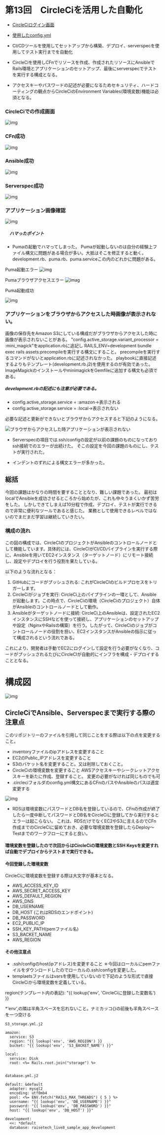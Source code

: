 # 第13回　CircleCiを活用した自動化

- [CircleCiログイン画面](https://circleci.com/vcs-authorize/?lang=ja&returnTo=)

- [使用したconfig.yml](.circleci/config.yml)

  
- CI/CDツールを使用してセットアップから構築、デプロイ、serverspecを使用してテスト実行までを自動化

- CircleCiを使用しCFnでリソースを作成、作成されたリソースにAnsibleでRails環境とアプリケーションのセットアップ、最後にserverspecでテストを実行する構成となる。

- アクセスキーやパスワードの記述が必要になるためセキュリティ、ハードコーティングの観点からCircleCiのEnvironment Variables(環境変数)機能は必須となる。


### CircleCiでの作成画面

![img](lecture13/lecture13/CircleCi_Succsess.png)




### CFn成功

![img](lecture13/lecture13/CircleCi_CFn_Succsess.png)


### Ansible成功

![img](lecture13/lecture13/CircleCi_Ansible_Success.png)


### Serverspec成功

![img](lecture13/lecture13/CircleCi_Serverspec_Succsess.png)

### アプリケーション画像確認
![img](lecture13/lecture13/CircleCi_S3_画像.png)

##### 　ハマったポイント

- Pumaの起動でハマってしまった。
Pumaが起動しないのは自分の経験上ファイル構文に問題がある場合が多い。大抵はそこを修正すると動く。
development.rb、puma.rb、puma.serviceこの内のどれかに問題がある。


Puma起動エラー
![img](lecture13/lecture13/Puma起動エラー.png)

Pumaブラウザアクセスエラー
![imag](lecture13/lecture13/Pumaエラー時_ブラウザアクセス.png)

Puma起動成功


![img](lecture13/lecture13/Puma起動成功.png)

### アプリケーションをブラウザからアクセスした時画像が表示されない。

画像の保存先をAmazon S3にしている構成だがブラウザからアクセスした時に画像が表示されないことがある。
"config.active_storage.variant_processor = :mini_magick"をapplication.rbに追記し
RAILS_ENV=development bundle exec rails assets:precompileを実行する構文にすること。
precompileを実行するコマンドがないとapplication.rbに記述されなかった。
playbookに直接記述するよりもテンプレート(development.rb.j2)を使用するのが有効であった。
ImageMagickのインストールやminimagickをGemfileに追加する構文も必須である。

##### development.rbの記述にも注意が必要である。
- config.active_storage.service = :amazon→表示される
- config.active_storage.service = :local→表示されない

 
必要な記述と更新ができないとブラウザからアクセスすると下記のようになる。

![ブラウザからアクセスした時アプリケーションが表示されない](lecture13/lecture13/Railsアプリケーション画像表示エラー.png)


- Serverspecの項目では.ssh/configの設定が以前の課題のものになっておりssh接続でのエラーが出続けた。
そこの設定を今回の課題のものにし、テストが実行された。

- インデントのずれによる構文エラーが多かった。



## 総括
今回の課題はかなりの時間を要することとなり、難しい課題であった。
最初はlocalでAnsibleを成功させるところから始めたが、これも中々うまくいかず苦労をした。
しかしできてしまえば10分程で作成、デプロイ、テストが実行できるので非常に便利なツールであると感じた。
業務として使用できるレベルではないのでまだまだ学習は継続していきたい。

### 構成の流れ


この図の構成では、CircleCIのプロジェクトがAnsibleのコントロールノードとして機能しています。具体的には、CircleCIがCI/CDパイプラインを実行する際に、Ansibleを用いてEC2インスタンス（ターゲットノード）にリモート接続し、設定やデプロイを行う役割を果たしている。

以下のような流れとなる：

1. GitHubにコードがプッシュされる: これがCircleCIのビルドプロセスをトリガーします。
2. CircleCiがジョブを実行: CircleCi上のパイプラインの一環として、Ansibleが起動します。この時点で、CircleCiの環境（CircleCiのプロジェクト）自体がAnsibleのコントロールノードとして動作。
3. Ansibleがターゲットノードに接続: CircleCi上のAnsibleは、設定されたEC2インスタンスにSSHなどを使って接続し、アプリケーションのセットアップや設定（NginxやRailsの構築）を行う。したがって、CircleCiのジョブがコントロールノードの役割を担い、EC2インスタンスがAnsibleの指示に従って構成されるという流れである。

これにより、開発者は手動でEC2にログインして設定を行う必要がなくなり、コードがプッシュされるたびにCircleCIが自動的にインフラを構成・デプロイすることとなる。




# 構成図
![img](lecture13/lecture13/構成図_lecture13_修正_S3.png)


## CircleCiでAnsible、Serverspecまで実行する際の注意点
このリポジトリーのファイルを引用して同じことをする際は以下の点を変更すること。
- inventoryファイルのipアドレスを変更すること
- EC2のPublic_IPアドレスを変更すること
- S3のバケット名を変更すること。又は削除しておくこと。
- CircleCiの環境変数を変更すること
  AWSアクセスキーやシークレットアクセスキーを新たに作成、登録すること。
  変更の必要がなければ同じものでも可
- .circleciフォルダのconfig.yml構文にあるCFnのパスやAnsibleのパスは適宜変更する
  
![img](lecture13/lecture13/環境変数登録_CircleCi.png)

- RDSは環境変数にパスワードとDB名を登録しているので、CFnの作成が終了したら一度中断してパスワードとDB名をCircleCiに登録してから実行するとエラーは起こらない。
  これは、RDSだけでなくEC2やS3に言えるのでCFn作成までのCircleCiに留めておき、必要な環境変数を登録したらDeploy～Testまでのワークフローにすると良い。

#### 環境変数を登録したので次回からはCircleCiの環境変数とSSH Keysを変更すれば自動でデプロイからテストまで実行できる。
  

#### 今回登録した環境変数

CircleCiに環境変数を登録する際は大文字が基本となる。
- AWS_ACCESS_KEY_ID
- AWS_SECRET_ACCESS_KEY
- AWS_DEFAULT_REGION
- AWS_DNS
- DB_USERNAME
- DB_HOST (これはRDSのエンドポイント)
- DB_PASSWORD
- EC2_PUBLIC_IP
- SSH_KEY_PATH(pemファイル名)
- S3_BACKET_NAME
- AWS_REGION

#### その他注意点
- .ssh/configのhost(ipアドレス)を変更すること
  ＊今回はローカルにpemファイルをダウンロードしたのでローカルの.ssh/configを変更した。
- templaetsファイルはvarsを使用していないので下記のような形式で直接CircleCiから環境変数を定義している。
  
region(テンプレート内の表記): "{{ lookup('env', 'CircleCiに登録した変数名') }}

*'env',の隣は半角スペースを忘れないこと。ナミカッコ{}の前後も半角スペースを一つ空ける

````
S3_storage.yml.j2

amazon:
  service: S3
  region: "{{ lookup('env', 'AWS_REGION') }}
  bucket: "{{ lookup('env', 'S3_BACKET_NAME') }}"

local:
  service: Disk
  root: <%= Rails.root.join("storage") %>


database.yml.j2

default: &default
  adapter: mysql2
  encoding: utf8mb4
  pool: <%= ENV.fetch("RAILS_MAX_THREADS") { 5 } %>
  username: "{{ lookup('env', 'DB_USERNAME') }}"
  password: "{{ lookup('env', 'DB_PASSWORD') }}"
  host: "{{ lookup('env', 'DB_HOST') }}"

development:
  <<: *default
  database: raisetech_live8_sample_app_development


````




